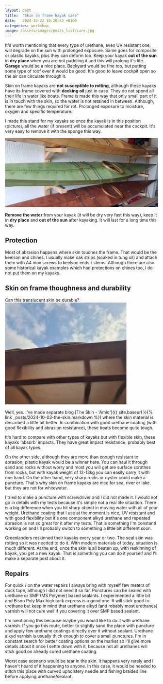 ```yaml
---
layout: post
title:  "Skin on frame kayak care"
date:   2024-10-22 10:20:43 +0100
categories: workshop
image: /assets/images/posts_list/care.jpg
---
```


It's worth mentioning that every type of urethane, even UV resistant one, will degrade on the sun with prolonged exposure. Same goes for composite or plastic kayaks, plus they can deform too. Keep your kayak <strong>out of the sun</strong> in <strong>dry place</strong> when you are not paddling it and this will prolong it's life. <strong>Garage</strong> would be a nice place. Backyard would be fine too, but putting some type of roof over it would be good. It's good to leave cockpit open so the air can circulate through it.

Skin on frame kayaks are <strong>not susceptible to rotting</strong>, although these kayaks have its frame covered with <strong>decking oil</strong> just in case. They do not spend all their life in water like boats. Frame is made this way that only small part of it is in touch with the skin, so the water is not retained in between. Although, there are few things required for rot. Prolonged exposure to moisture, oxygen and specific temperature.

I made this stand for my kayaks so once the kayak is in this position (picture), all the water (if present) will be accumulated near the cockpit. It's very easy to remove it with the sponge this way.

![skin_on_frame_kayak_stand](/assets/images/posts/skin-on-frame-kayak-care/stand.jpg)


<strong>Remove the water</strong> from your kayak (it will be dry very fast this way), keep it in <strong>dry place</strong> and <strong>out of the sun</strong> after kayaking. It will last for a long time this way.

## Protection

Most of abrasion happens where skin touches the frame. That would be the keelson and chines. I usually make oak strips (soaked in tung oil) and attach them with A4 inox screws to keelson ends / stems.
Although there are also some historical kayak examples which had protections on chines too, I do not put them on my kayaks.

## Skin on frame thoughness and durability

Can this translucent skin be durable? 
![skin_on_frame_toughness](/assets/images/posts/skin-on-frame-kayak-care/tough.jpg)

Well, yes. I've made separate blog [The Skin - 'Amiq']({{ site.baseurl }}{% link _posts/2024-10-03-the-skin.markdown %}) where the skin material is described a little bit better.
In combination with good urethane coating (with good flexibility and abrasion resistance), these boats become quite tough.

It's hard to compare with other types of kayaks but with flexible skin, these kayaks 'absorb' impacts. They have great impact resistance, probably best of all kayak types. 

On the other side, although they are more than enough resistant to abrasion, plastic kayak would be a winner here. You can haul it through sand and rocks without worry and most you will get are surface scrathes from rocks, but with kayak weight of 12-13kg you can easily carry it with one hand.
On the other hand, very sharp rocks or oyster could make a puncture. That's why skin on frame kayaks are nice for sea, river or lake, but they are not for whitewater.

I tried to make a puncture with screwdriver and I did not made it. I would not go in details with my tests because it's simple not a real life situation. There is a big difference when you hit sharp object in moving water with all of your weight.
Urethane coating that I use at the moment is nice, UV resistant and with good flexibility but it's one component alkyd urethane and repeated abrasion is not so great for it after my tests. That is something I'm constantl working on and I'll probably switch to something a little bit different soon.

Greenlanders reskinned their kayaks every year or two. The seal skin was rotting so it was needed to do it. With modern materials of today, situation is much different. At the end, once the skin is all beaten up, with reskinning of kayak, you get a new kayak. That is something you can do it yourself and I'll make a separate post about it.

## Repairs

For quick / on the water repairs I always bring with myself few meters of duck tape, although I did not need it so far.
Punctures can be sealed with urethane or SMP (MS Polymer) based sealants. I experimented a little bit and Bison Poly Max high tack express is a good one.
It will stick good to urethane but keep in mind that urethane alkyd (and robably most urethanes) varnish will not cure well if you covering it over SMP based sealant.

I'm mentioning this because maybe you would like to do it with urethane varnish. If you go this route, better to slightly sand the place with puncture and apply few urethane coatings
directly over it without sealant. Urethane alkyd varnish is usually thick enough to cover a small punctures.
I'm in constant search for better coating options on the market so I'll give more details about it once I settle down with it, because not all urethanes will stick good on already cured urethane coating.

Worst case scenario would be tear in the skin. It happens very rarely and I haven't heard of it happening to anyone. In this case, it would be needed to stitch this place with curved upholstery needle and fishing braided line before applying urethane/sealant.
